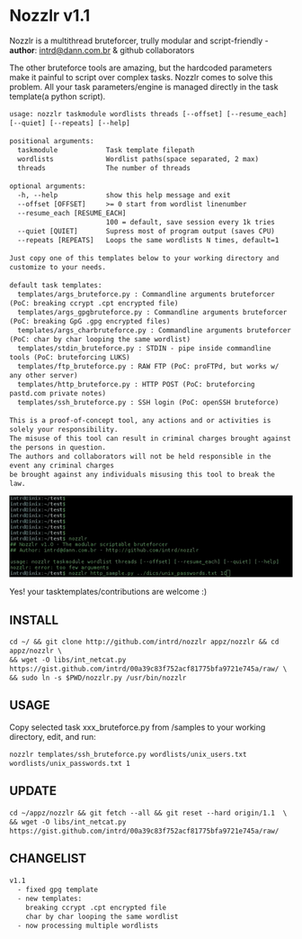 # Nozzlr v1.1 

Nozzlr is a multithread bruteforcer, trully modular and script-friendly - **author**: intrd@dann.com.br & github collaborators

The other bruteforce tools are amazing, but the hardcoded parameters make it painful to script 
over complex tasks. Nozzlr comes to solve this problem. All your task parameters/engine is 
managed directly in the task template(a python script). 

```
usage: nozzlr taskmodule wordlists threads [--offset] [--resume_each] [--quiet] [--repeats] [--help]

positional arguments:
  taskmodule            Task template filepath
  wordlists             Wordlist paths(space separated, 2 max)
  threads               The number of threads

optional arguments:
  -h, --help            show this help message and exit
  --offset [OFFSET]     >= 0 start from wordlist linenumber
  --resume_each [RESUME_EACH]
                        100 = default, save session every 1k tries
  --quiet [QUIET]       Supress most of program output (saves CPU)
  --repeats [REPEATS]   Loops the same wordlists N times, default=1

Just copy one of this templates below to your working directory and customize to your needs.  

default task templates:
  templates/args_bruteforce.py : Commandline arguments bruteforcer (PoC: breaking ccrypt .cpt encrypted file)
  templates/args_gpgbruteforce.py : Commandline arguments bruteforcer (PoC: breaking GpG .gpg encrypted files)
  templates/args_charbruteforce.py : Commandline arguments bruteforcer (PoC: char by char looping the same wordlist)
  templates/stdin_bruteforce.py : STDIN - pipe inside commandline tools (PoC: bruteforcing LUKS)
  templates/ftp_bruteforce.py : RAW FTP (PoC: proFTPd, but works w/ any other server)
  templates/http_bruteforce.py : HTTP POST (PoC: bruteforcing pastd.com private notes)
  templates/ssh_bruteforce.py : SSH login (PoC: openSSH bruteforce)

This is a proof-of-concept tool, any actions and or activities is solely your responsibility. 
The misuse of this tool can result in criminal charges brought against the persons in question. 
The authors and collaborators will not be held responsible in the event any criminal charges 
be brought against any individuals misusing this tool to break the law.

```
![nozzlr](/nozzlr.gif?raw=true "nozzlr bruteforcer")

Yes! your tasktemplates/contributions are welcome :) 

## INSTALL
```
cd ~/ && git clone http://github.com/intrd/nozzlr appz/nozzlr && cd appz/nozzlr \
&& wget -O libs/int_netcat.py https://gist.github.com/intrd/00a39c83f752acf81775bfa9721e745a/raw/ \
&& sudo ln -s $PWD/nozzlr.py /usr/bin/nozzlr
```

## USAGE
Copy selected task xxx_bruteforce.py from /samples to your working directory, edit, and run:
```
nozzlr templates/ssh_bruteforce.py wordlists/unix_users.txt wordlists/unix_passwords.txt 1
```

## UPDATE
```
cd ~/appz/nozzlr && git fetch --all && git reset --hard origin/1.1  \
&& wget -O libs/int_netcat.py https://gist.github.com/intrd/00a39c83f752acf81775bfa9721e745a/raw/
```

## CHANGELIST
```
v1.1
  - fixed gpg template
  - new templates:
    breaking ccrypt .cpt encrypted file
    char by char looping the same wordlist
  - now processing multiple wordlists
```

